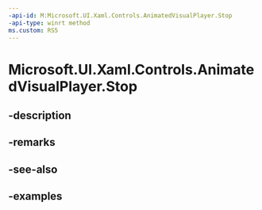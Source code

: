 ```yaml
---
-api-id: M:Microsoft.UI.Xaml.Controls.AnimatedVisualPlayer.Stop
-api-type: winrt method
ms.custom: RS5
---
```


<!-- Method syntax.
public void AnimatedVisualPlayer.Stop()
-->

# Microsoft.UI.Xaml.Controls.AnimatedVisualPlayer.Stop

## -description

## -remarks

## -see-also

## -examples

